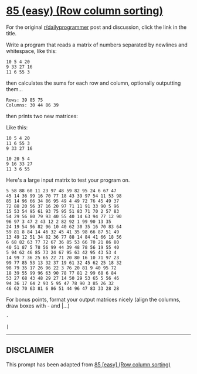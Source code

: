 # [85 (easy) (Row column sorting)](https://www.reddit.com/r/dailyprogrammer/comments/xq0yv/832012_challenge_85_easy_rowcolumn_sorting/)

For the original [r/dailyprogrammer](https://www.reddit.com/r/dailyprogrammer/) post and discussion, click the link in the title.

Write a program that reads a matrix of numbers separated by newlines and whitespace, like this:


```
10 5 4 20
9 33 27 16
11 6 55 3
```
then calculates the sums for each row and column, optionally outputting them...


```
Rows: 39 85 75
Columns: 30 44 86 39
```
then prints two new matrices:

Like this:


```
10 5 4 20
11 6 55 3
9 33 27 16

10 20 5 4
9 16 33 27
11 3 6 55
```
Here's a large input matrix to test your program on.


```
5 58 88 60 11 23 97 48 59 82 95 24 6 67 47
45 14 36 99 16 70 77 18 43 39 97 54 11 53 98
85 14 96 66 34 86 95 49 4 49 72 76 45 49 37
72 88 20 56 37 16 20 97 71 11 91 33 90 5 96
15 53 54 95 61 93 75 95 51 83 71 70 2 57 83
54 29 56 80 79 93 40 55 40 14 63 94 77 12 90
96 97 3 47 2 43 12 2 82 92 1 99 90 13 35
24 19 54 96 82 96 10 40 62 30 35 16 70 83 64
59 81 8 84 14 46 32 45 41 35 98 66 87 51 49
13 49 12 51 34 82 36 77 88 14 84 41 66 18 56
6 68 82 63 77 72 67 36 85 53 66 70 21 86 80
40 51 87 5 78 56 99 44 39 48 78 56 19 55 40
5 94 62 46 85 73 24 67 95 63 42 95 43 53 4
14 99 7 36 25 65 22 71 20 80 16 10 71 97 23
99 77 85 53 13 32 37 19 61 32 45 62 25 18 32
98 79 35 17 26 96 22 3 76 20 81 9 40 95 72
18 39 55 99 96 63 90 78 77 81 2 99 68 6 84
53 27 68 43 48 29 27 14 50 29 53 65 5 56 46
94 36 17 64 2 93 5 95 47 78 90 3 85 26 32
46 62 70 63 81 6 86 51 44 96 47 83 33 28 28
```
For bonus points, format your output matrices nicely (align the columns, draw boxes with - and |...)


```
-
```

```
|
```

----
## **DISCLAIMER**
This prompt has been adapted from [85 [easy] (Row column sorting)](https://www.reddit.com/r/dailyprogrammer/comments/xq0yv/832012_challenge_85_easy_rowcolumn_sorting/
)
